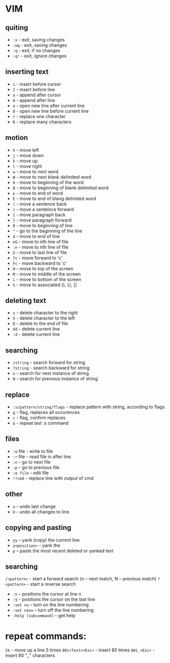 # VIM


## quiting 

* `:x` - exit, saving changes 
* `:wq` - exit, saving changes 
* `:q` - exit, if no changes 
* `:q!` - exit, ignore changes 

## inserting text
* `i` - insert before cursor 
* `I` - insert before line
* `a` - append after cursor 
* `A` - append after line 
* `o` - open new line after current line 
* `O` - open new line before current line 
* `r` - replace one character 
* `R` - replace many characters

## motion 
* `h` - move left
* `j` - move down 
* `k` - move up 
* `l` - move right 
* `w` - move to next word 
* `W` - move to next blank delimited word 
* `b` - move to beginning of the word 
* `B` - move to beginning of blank delimited word 
* `e` - move to end of word 
* `E` - move to end of blang delimited word 
* `(` - move a sentence back 
* `)` - move a senteince forward 
* `{` - move paragraph back 
* `}` - move paragraph forward
* `0` - move to beginning of line 
* `^` - go to the beginning of the line
* `$` - move to end of line 
* `nG` - move to nth line of file 
* `:n` - move to nth line of file 
* `G` - move to last line of file 
* `fc` - move forward to 'c' 
* `Fc` - move backward to 'c' 
* `H` - move to top of the screen 
* `M` - move to middle of the screen 
* `L` - move to bottom of the screen 
* `%` - move to associated (), {}, []

## deleting text 
* `x` - delete character to the right 
* `X` - delete character to the left
* `D` - delete to the end of file 
* `dd` - delete current line 
* `:d` - delete current line 

## searching
* `/string` - search forward for string
* `?string` - search backward for string 
* `n` - search for next instance of string 
* `N` - search for previous instance of string 

## replace 
* `:s/pattern/string/flags` - replace pattern with string, according to flags 
* `g` - flag, replaces all occurences 
* `c` - flag, confirm replaces 
* `&` - repeat last :s command 

## files 
* `:w` file - write to file 
* `:r` file - read file in after line 
* `:n` - go to next file 
* `:p` - go to previous file 
* `:e file` - edit file 
* `!!cmd` - replace line with output of cmd 

## other 
* `u` - undo last change 
* `U` - undo all changes to line



## copying and pasting
* `yy` – yank (copy) the current line
* `y<position>` - yank the <position>
* `p` – paste the most recent deleted or yanked text


## searching
`/<pattern>` - start a forward search (n – next match, N – previous match)
`?<pattern>` - start a reverse search

* `:n` – positions the cursor at line n
* `:$` - positions the cursor on the last line
* `:set nu` – turn on the line numbering
* `:set nonu` – turn off the line numbering 
* `:help [subcommand]` – get help

# repeat commands: 
`5k` - move up a line 5 times
`80i<Text><Esc>` - insert <Text> 80 times
`80i_<Esc>` - insert 80 "_" characters
